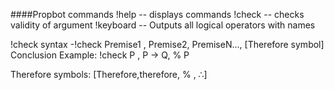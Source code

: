 ####Propbot commands 
!help  -- displays commands
!check -- checks validity of argument
!keyboard -- Outputs all logical operators with names

!check syntax 
-!check Premise1 , Premise2, PremiseN..., [Therefore symbol] Conclusion
Example: !check P , P -> Q, % P 

Therefore symbols: [Therefore,therefore, % , ∴]
